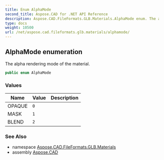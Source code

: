 ```yaml
---
title: Enum AlphaMode
second_title: Aspose.CAD for .NET API Reference
description: Aspose.CAD.FileFormats.GLB.Materials.AlphaMode enum. The alpha rendering mode of the material
type: docs
weight: 10500
url: /net/aspose.cad.fileformats.glb.materials/alphamode/
---
```

## AlphaMode enumeration

The alpha rendering mode of the material.

```csharp
public enum AlphaMode
```

### Values

| Name | Value | Description |
| --- | --- | --- |
| OPAQUE | `0` |  |
| MASK | `1` |  |
| BLEND | `2` |  |

### See Also

* namespace [Aspose.CAD.FileFormats.GLB.Materials](../../aspose.cad.fileformats.glb.materials/)
* assembly [Aspose.CAD](../../)


